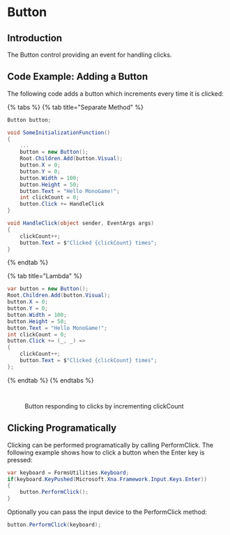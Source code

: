 # Button

## Introduction

The Button control providing an event for handling clicks.

## Code Example: Adding a Button

The following code adds a button which increments every time it is clicked:

{% tabs %}
{% tab title="Separate Method" %}
```csharp
Button button;

void SomeInitializationFunction()
{
    ...
    button = new Button();
    Root.Children.Add(button.Visual);
    button.X = 0;
    button.Y = 0;
    button.Width = 100;
    button.Height = 50;
    button.Text = "Hello MonoGame!";
    int clickCount = 0;
    button.Click += HandleClick
}

void HandleClick(object sender, EventArgs args)
{
    clickCount++;
    button.Text = $"Clicked {clickCount} times";
}
```
{% endtab %}

{% tab title="Lambda" %}
```csharp
var button = new Button();
Root.Children.Add(button.Visual);
button.X = 0;
button.Y = 0;
button.Width = 100;
button.Height = 50;
button.Text = "Hello MonoGame!";
int clickCount = 0;
button.Click += (_, _) =>
{
    clickCount++;
    button.Text = $"Clicked {clickCount} times";
};
```
{% endtab %}
{% endtabs %}

```csharp
```

<figure><img src="../../../../.gitbook/assets/24_06 36 41 (1).gif" alt=""><figcaption><p>Button responding to clicks by incrementing clickCount</p></figcaption></figure>

## Clicking Programatically

Clicking can be performed programatically by calling PerformClick. The following example shows how to click a button when the Enter key is pressed:

```csharp
var keyboard = FormsUtilities.Keyboard;
if(keyboard.KeyPushed(Microsoft.Xna.Framework.Input.Keys.Enter))
{
    button.PerformClick();
}
```

Optionally you can pass the input device to the PerformClick method:

```csharp
button.PerformClick(keyboard);
```
